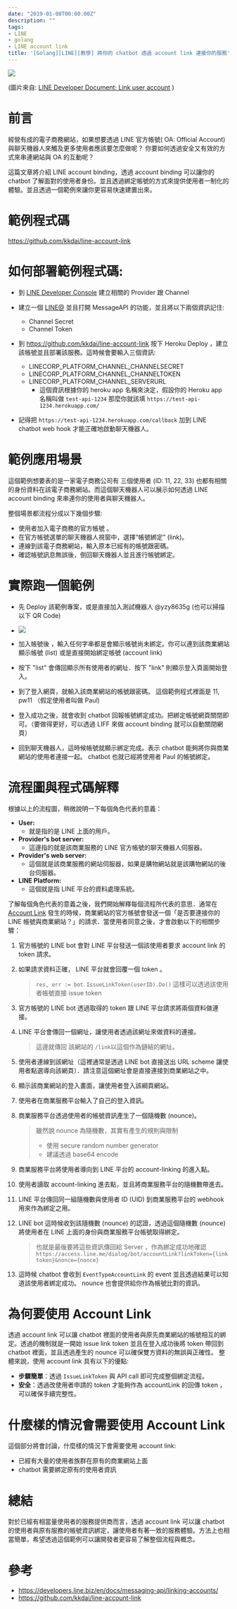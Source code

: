 ```yaml
---
date: "2019-01-08T00:00:00Z"
description: ""
tags:
- LINE
- golang
- LINE account link
title: '[Golang][LINE][教學] 將你的 chatbot 透過 account link 連接你的服務'
---
```


![](../images/2019/0109.png)

(圖片來自: [LINE Developer Document: Link user account](https://developers.line.me/en/docs/messaging-api/linking-accounts/) )




# 前言

經營有成的電子商務網站，如果想要透過 LINE 官方帳號( OA: Official Account) 與聊天機器人來觸及更多使用者應該要怎麼做呢？ 你要如何透過安全又有效的方式來串連網站與 OA 的互動呢？ 

這篇文章將介紹 LINE account binding，透過 account binding 可以讓你的 chatbot 了解面對的使用者身份。並且透過綁定帳號的方式來提供使用者一制化的體驗。並且透過一個範例來讓你更容易快速建置出來。 



# 範例程式碼

https://github.com/kkdai/line-account-link



# 如何部署範例程式碼:

- 到 [LINE Developer Console](https://developers.line.biz/console/) 建立相關的 Provider 跟 Channel

- 建立一個 [LINE@](https://at.line.me/tw/) 並且打開 MessageAPI 的功能，並且將以下兩個資訊記住:

  - Channel Secret
  - Channel Token

- 到 https://github.com/kkdai/line-account-link  按下  Heroku Deploy ，建立該帳號並且部署該服務。這時候會要輸入三個資訊:

  - LINECORP_PLATFORM_CHANNEL_CHANNELSECRET
  - LINECORP_PLATFORM_CHANNEL_CHANNELTOKEN
  - LINECORP_PLATFORM_CHANNEL_SERVERURL
    - 這個資訊根據你的 heroku app 名稱來決定，假設你的 Heroku app 名稱叫做 `test-api-1234` 那麼你就該填 `https://test-api-1234.herokuapp.com/`

- 記得把 `https://test-api-1234.herokuapp.com/callback` 加到 LINE chatbot web hook 才能正確地啟動聊天機器人。


# 範例應用場景

這個範例想要表的是一家電子商務公司有 三個使用者 (ID: 11, 22, 33) 也都有相關的身份資料在該電子商務網站。而這個聊天機器人可以展示如何透過 LINE account binding 來串連你的使用者與聊天機器人。

整個場景都流程分成以下幾個步驟:

- 使用者加入電子商務的官方帳號 。
- 在官方帳號選單的聊天機器人視窗中，選擇“帳號綁定” (link)。
- 連線到該電子商務網站，輸入原本已經有的帳號跟密碼。
- 確認帳號訊息無誤後，倒回聊天機器人並且進行帳號綁定。



# 實際跑一個範例

- 先 Deploy  該範例專案，或是直接加入測試機器人 @yzy8635g (也可以掃描以下 QR Code)
- ![](http://qr-official.line.me/L/iC7GXggwMi.png)
- 加入帳號後 ，輸入任何字串都是會顯示帳號尚未綁定。你可以連到該商業網站顯示帳號 (list) 或是直接開始綁定帳號 (account link)

- 按下 "list" 會傳回顯示所有使用者的網址．按下 "link" 則顯示登入頁面開始登入。

- 到了登入網頁，就輸入該商業網站的帳號跟密碼。 這個範例程式裡面是 11, pw11 （假定使用者叫做 Paul)
- 登入成功之後，就會收到 chatbot 回報帳號綁定成功。把綁定帳號網頁關閉即可。（要做得更好，可以透過 LIFF 來做 account binding 就可以自動關閉網頁）
- 回到聊天機器人，這時候帳號就顯示綁定完成。表示 chatbot 能夠將你與商業網站的使用者連接一起。 chatbot 也就已經將使用者 Paul 的帳號綁定。



# 流程圖與程式碼解釋

根據以上的流程圖，稍微說明一下每個角色代表的意義：

- **User:**
  - 就是指的是 LINE 上面的用戶。
- **Provider's bot server:**
  - 這邊指的就是該商業服務的 LINE 官方帳號的聊天機器人伺服器。
- **Provider's web server:** 
  - 這個就是該商業服務的網站伺服器，如果是購物網站就是該購物網站的後台伺服器。
- **LINE Platform:**
  - 這個就是指 LINE 平台的資料處理系統。

了解每個角色代表的意義之後，我們開始解釋每個流程所代表的意思．通常在 [Account Link](https://developers.line.me/en/docs/messaging-api/linking-accounts/) 發生的時候，商業網站的官方帳號會發送一個「是否要連接你的 LINE 帳號與商業網站？」的請求．當使用者同意之後，才會啟動以下的相關步驟：

1. 官方帳號的 LINE bot 會對 LINE 平台發送一個該使用者要求 account link 的 token 請求。

2. 如果請求資料正確， LINE 平台就會回覆一個 token 。 

   > `res, err := bot.IssueLinkToken(userID).Do()` 這樣可以透過該使用者帳號直接 issue token

3. 官方帳號的 LINE bot 透過取得的 token 跟 LINE 平台請求將兩個資料做連接。

4. LINE 平台會傳回一個網址，讓使用者透過該網址來做資料的連接。

   > 這邊就傳回 該網站的 `/link`以這個作為鏈結的網址。

5. 使用者連線到該網址（這裡通常是透過 LINE bot 直接送出 URL scheme 讓使用者點選導向該網頁）．請注意這個網址會是直接連接到商業網站之中。

6. 顯示該商業網站的登入畫面，讓使用者登入該綱頁網站。

7. 使用者在商業服務平台輸入了自己的登入資訊。

8. 商業服務平台透過使用者的帳號資訊產生了一個隨機數 (nounce)。

   > 雖然說 nounce 為隨機數，其實有產生的規則與限制
   >
   > - 使用 secure random number generator
   > - 建議透過 base64 encode 

9. 商業服務平台將使用者導向到 LINE 平台的 account-linking 的進入點。

10. 使用者讀取 account-linking 進去點，並且將商業服務平台的隨機數帶進去。

11. LINE 平台傳回同一組隨機數與使用者 ID (UID) 到商業服務平台的 webhook 用來作為綁定之用。 

12. LINE bot 這時候收到該隨機數 (nounce) 的認證，透過這個隨機數 (nounce) 將使用者在 LINE 上面的身份與商業服務平台帳號取得綁定。

    > 也就是最後要將這些資訊傳回給 Server ，作為綁定成功地確認`https://access.line.me/dialog/bot/accountLink?linkToken={link token}&nonce={nonce}`

13. 這時候 chatbot 會收到 `EventTypeAccountLink` 的 event 並且透過結果可以知道該使用者綁定成功。 nounce 也會提供給你作為帳號比對的資訊。
  

# 為何要使用 Account Link 

透過 account link 可以讓 chatbot 裡面的使用者與原先商業網站的帳號相互的綁定。透過的機制就是一開始 issue link token 並且在登入成功後將 token 帶回到 chatbot 裡面，並且透過產生的 nounce 可以確保雙方資料的無誤與正確性。 整體來說，使用 account link 具有以下的優點:

- **步驟簡單**：透過 `IssueLinkToken` 與 API call 即可完成整個綁定流程。
- **安全**：透過改使用者申請的 token 才能夠作為 accountLink 的回傳 token ，可以確保手續完整性。



# 什麼樣的情況會需要使用 Account Link

這個部分將會討論，什麼樣的情況下會需要使用 account link:

- 已經有大量的使用者族群在原有的商業網站上面
- chatbot 需要綁定原有的使用者資訊



# 總結

對於已經有相當量使用者的服務提供商而言，透過 account link 可以讓 chatbot 的使用者與原有服務的帳號資訊綁定，讓使用者有著一致的服務體驗。方法上也相當簡單，希望透過這個範例可以讓開發者更容易了解整個流程與概念。



# 參考

- https://developers.line.biz/en/docs/messaging-api/linking-accounts/
- https://github.com/kkdai/line-account-link
